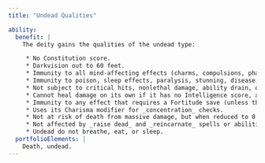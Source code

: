 ```yaml
---
title: "Undead Qualities"

ability:
  benefit: |
    The deity gains the qualities of the undead type:

     * No Constitution score.
     * Darkvision out to 60 feet.
     * Immunity to all mind-affecting effects (charms, compulsions, phantasms, patterns, and morale effects).
     * Immunity to poison, sleep effects, paralysis, stunning, disease, and death effects.
     * Not subject to critical hits, nonlethal damage, ability drain, or energy drain. Immune to damage to its physical ability scores (Strength, Dexterity, and Constitution), as well as to fatigue and exhaustion effects.
     * Cannot heal damage on its own if it has no Intelligence score, although it can be healed. Negative energy can heal undead creatures. The fast healing special quality works regardless of the creature's Intelligence score.
     * Immunity to any effect that requires a Fortitude save (unless the effect also works on objects or is harmless).
     * Uses its Charisma modifier for _concentration_ checks.
     * Not at risk of death from massive damage, but when reduced to 0 hit points or less, it is immediately destroyed.
     * Not affected by _raise dead_ and _reincarnate_ spells or abilities. _Resurrection_ and _true resurrection_ can affect undead creatures. These spells turn undead creatures back into the living creatures they were before becoming undead.
     * Undead do not breathe, eat, or sleep.
  portfolioElements: |
    Death, undead.
---
```

